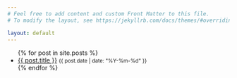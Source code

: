 ```yaml
---
# Feel free to add content and custom Front Matter to this file.
# To modify the layout, see https://jekyllrb.com/docs/themes/#overriding-theme-defaults

layout: default
---
```


<ul>
  {% for post in site.posts %}
    <li>
      <a href="{{ post.url | relative_url }}">{{ post.title }}</a>
      <small>{{ post.date | date: "%Y-%m-%d" }}</small>
    </li>
  {% endfor %}
</ul>
